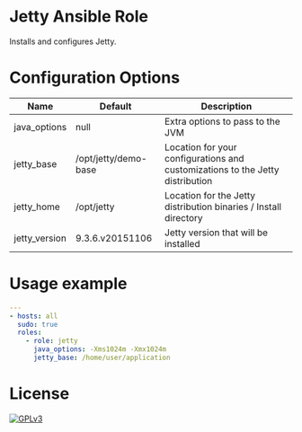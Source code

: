 # Jetty Ansible Role

Installs and configures Jetty.

# Configuration Options

Name          | Default              | Description
--------------|----------------------|------------------------------------------------------------------------------
java_options  | null                 | Extra options to pass to the JVM
jetty_base    | /opt/jetty/demo-base | Location for your configurations and customizations to the Jetty distribution
jetty_home    | /opt/jetty           | Location for the Jetty distribution binaries / Install directory
jetty_version | 9.3.6.v20151106      | Jetty version that will be installed

# Usage example

```yaml
---
- hosts: all
  sudo: true
  roles:
    - role: jetty
      java_options: -Xms1024m -Xmx1024m
      jetty_base: /home/user/application
```

# License

[![GPLv3](http://www.gnu.org/graphics/gplv3-127x51.png)](http://www.gnu.org/licenses/gpl-3.0.html)
